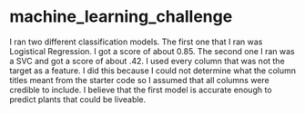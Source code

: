 # machine_learning_challenge

I ran two different classification models. The first one that I ran was Logistical Regression. I got a score of about 0.85. The second one I ran was a SVC and got a score of about .42. I used every column that was not the target as a feature. I did this because I could not determine what the column titles meant from the starter code so I assumed that all columns were credible to include. I believe that the first model is accurate enough to predict plants that could be liveable.
